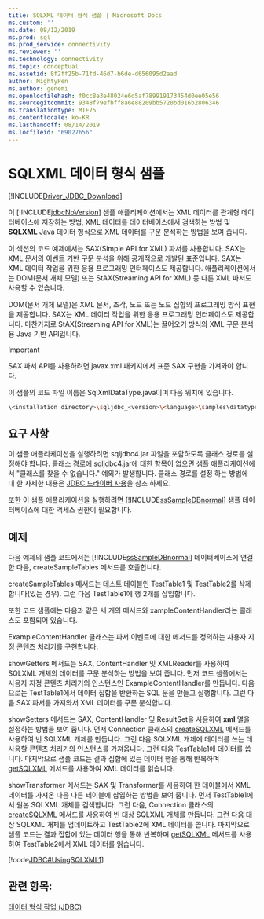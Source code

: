 ```yaml
---
title: SQLXML 데이터 형식 샘플 | Microsoft Docs
ms.custom: ''
ms.date: 08/12/2019
ms.prod: sql
ms.prod_service: connectivity
ms.reviewer: ''
ms.technology: connectivity
ms.topic: conceptual
ms.assetid: 8f2ff25b-71fd-46d7-b6de-d656095d2aad
author: MightyPen
ms.author: genemi
ms.openlocfilehash: f0cc8e3e48024e6d5af789919173454d0ee05e56
ms.sourcegitcommit: 9348f79efbff8a6e88209bb5720bd016b2806346
ms.translationtype: MTE75
ms.contentlocale: ko-KR
ms.lasthandoff: 08/14/2019
ms.locfileid: "69027656"
---
```

# <a name="sqlxml-data-type-sample"></a>SQLXML 데이터 형식 샘플

[!INCLUDE[Driver_JDBC_Download](../../includes/driver_jdbc_download.md)]

이 [!INCLUDE[jdbcNoVersion](../../includes/jdbcnoversion_md.md)] 샘플 애플리케이션에서는 XML 데이터를 관계형 데이터베이스에 저장하는 방법, XML 데이터를 데이터베이스에서 검색하는 방법 및 **SQLXML** Java 데이터 형식으로 XML 데이터를 구문 분석하는 방법을 보여 줍니다.

이 섹션의 코드 예제에서는 SAX(Simple API for XML) 파서를 사용합니다. SAX는 XML 문서의 이벤트 기반 구문 분석을 위해 공개적으로 개발된 표준입니다. SAX는 XML 데이터 작업을 위한 응용 프로그래밍 인터페이스도 제공합니다. 애플리케이션에서는 DOM(문서 개체 모델) 또는 StAX(Streaming API for XML) 등 다른 XML 파서도 사용할 수 있습니다.

DOM(문서 개체 모델)은 XML 문서, 조각, 노드 또는 노드 집합의 프로그래밍 방식 표현을 제공합니다. SAX는 XML 데이터 작업을 위한 응용 프로그래밍 인터페이스도 제공합니다. 마찬가지로 StAX(Streaming API for XML)는 끌어오기 방식의 XML 구문 분석용 Java 기반 API입니다.

> [!IMPORTANT]  
> SAX 파서 API를 사용하려면 javax.xml 패키지에서 표준 SAX 구현을 가져와야 합니다.

이 샘플의 코드 파일 이름은 SqlXmlDataType.java이며 다음 위치에 있습니다.

```bash
\<installation directory>\sqljdbc_<version>\<language>\samples\datatypes
```

## <a name="requirements"></a>요구 사항

이 샘플 애플리케이션을 실행하려면 sqljdbc4.jar 파일을 포함하도록 클래스 경로를 설정해야 합니다. 클래스 경로에 sqljdbc4.jar에 대한 항목이 없으면 샘플 애플리케이션에서 &quot;클래스를 찾을 수 없습니다.&quot; 예외가 발생합니다. 클래스 경로를 설정 하는 방법에 대 한 자세한 내용은 [JDBC 드라이버 사용](../../connect/jdbc/using-the-jdbc-driver.md)을 참조 하세요.

또한 이 샘플 애플리케이션을 실행하려면 [!INCLUDE[ssSampleDBnormal](../../includes/sssampledbnormal_md.md)] 샘플 데이터베이스에 대한 액세스 권한이 필요합니다.

## <a name="example"></a>예제

다음 예제의 샘플 코드에서는 [!INCLUDE[ssSampleDBnormal](../../includes/sssampledbnormal_md.md)] 데이터베이스에 연결한 다음, createSampleTables 메서드를 호출합니다.

createSampleTables 메서드는 테스트 테이블인 TestTable1 및 TestTable2를 삭제합니다(있는 경우). 그런 다음 TestTable1에 행 2개를 삽입합니다.

또한 코드 샘플에는 다음과 같은 세 개의 메서드와 xampleContentHandler라는 클래스도 포함되어 있습니다.

ExampleContentHandler 클래스는 파서 이벤트에 대한 메서드를 정의하는 사용자 지정 콘텐츠 처리기를 구현합니다.

showGetters 메서드는 SAX, ContentHandler 및 XMLReader를 사용하여 SQLXML 개체의 데이터를 구문 분석하는 방법을 보여 줍니다. 먼저 코드 샘플에서는 사용자 지정 콘텐츠 처리기의 인스턴스인 ExampleContentHandler를 만듭니다. 다음으로는 TestTable1에서 데이터 집합을 반환하는 SQL 문을 만들고 실행합니다. 그런 다음 SAX 파서를 가져와서 XML 데이터를 구문 분석합니다.

showSetters 메서드는 SAX, ContentHandler 및 ResultSet을 사용하여 **xml** 열을 설정하는 방법을 보여 줍니다. 먼저 Connection 클래스의 [createSQLXML](../../connect/jdbc/reference/createsqlxml-method-sqlserverconnection.md) 메서드를 사용하여 빈 SQLXML 개체를 만듭니다. 그런 다음 SQLXML 개체에 데이터를 쓰는 데 사용할 콘텐츠 처리기의 인스턴스를 가져옵니다. 그런 다음 TestTable1에 데이터를 씁니다. 마지막으로 샘플 코드는 결과 집합에 있는 데이터 행을 통해 반복하며 [getSQLXML](../../connect/jdbc/reference/getsqlxml-method-sqlserverresultset.md) 메서드를 사용하여 XML 데이터를 읽습니다.

showTransformer 메서드는 SAX 및 Transformer를 사용하여 한 테이블에서 XML 데이터를 가져온 다음 다른 테이블에 삽입하는 방법을 보여 줍니다. 먼저 TestTable1에서 원본 SQLXML 개체를 검색합니다. 그런 다음, Connection 클래스의 [createSQLXML](../../connect/jdbc/reference/createsqlxml-method-sqlserverconnection.md) 메서드를 사용하여 빈 대상 SQLXML 개체를 만듭니다. 그런 다음 대상 SQLXML 개체를 업데이트하고 TestTable2에 XML 데이터를 씁니다. 마지막으로 샘플 코드는 결과 집합에 있는 데이터 행을 통해 반복하며 [getSQLXML](../../connect/jdbc/reference/getsqlxml-method-sqlserverresultset.md) 메서드를 사용하여 TestTable2에서 XML 데이터를 읽습니다.

[!code[JDBC#UsingSQLXML1](../../connect/jdbc/codesnippet/Java/sqlxml-data-type-sample_1.java)]

## <a name="see-also"></a>관련 항목:

[데이터 형식 작업 &#40;JDBC&#41;](../../connect/jdbc/working-with-data-types-jdbc.md)
